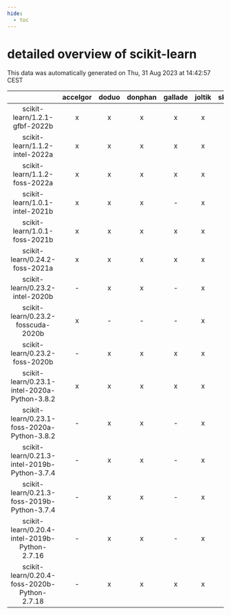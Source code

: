 ```yaml
---
hide:
  - toc
---
```


detailed overview of scikit-learn
=================================


This data was automatically generated on Thu, 31 Aug 2023 at 14:42:57 CEST  

| |accelgor|doduo|donphan|gallade|joltik|skitty|swalot|victini|
| :---: | :---: | :---: | :---: | :---: | :---: | :---: | :---: | :---: |
|scikit-learn/1.2.1-gfbf-2022b|x|x|x|x|x|x|x|x|
|scikit-learn/1.1.2-intel-2022a|x|x|x|x|x|x|x|x|
|scikit-learn/1.1.2-foss-2022a|x|x|x|x|x|x|x|x|
|scikit-learn/1.0.1-intel-2021b|x|x|x|-|x|x|x|x|
|scikit-learn/1.0.1-foss-2021b|x|x|x|x|x|x|x|x|
|scikit-learn/0.24.2-foss-2021a|x|x|x|x|x|x|x|x|
|scikit-learn/0.23.2-intel-2020b|-|x|x|-|x|x|x|x|
|scikit-learn/0.23.2-fosscuda-2020b|x|-|-|-|x|-|-|-|
|scikit-learn/0.23.2-foss-2020b|-|x|x|x|x|x|x|x|
|scikit-learn/0.23.1-intel-2020a-Python-3.8.2|x|x|x|x|x|x|x|x|
|scikit-learn/0.23.1-foss-2020a-Python-3.8.2|-|x|x|-|x|x|x|x|
|scikit-learn/0.21.3-intel-2019b-Python-3.7.4|-|x|x|-|x|x|-|x|
|scikit-learn/0.21.3-foss-2019b-Python-3.7.4|-|x|x|-|x|x|-|x|
|scikit-learn/0.20.4-intel-2019b-Python-2.7.16|-|x|x|-|x|x|-|x|
|scikit-learn/0.20.4-foss-2020b-Python-2.7.18|-|x|x|x|x|x|x|x|
